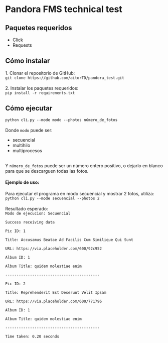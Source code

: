 <h1>Pandora FMS technical test</h1>

<h2>Paquetes requeridos</h2>

<ul>
<li>Click</li>
<li>Requests</li>
</ul>

<h2>Cómo instalar</h2>
1. Clonar el repositorio de GitHub: <br>
<code>git clone https://github.com/aitorTD/pandora_test.git</code>
<br><br>
2. Instalar los paquetes requeridos:<br>
<code>pip install -r requirements.txt</code>

<h2>Cómo ejecutar</h2>
<code>python cli.py --mode modo --photos número_de_fotos </code>
<br><br>
Donde <code>modo</code> puede ser:
<ul>
<li>secuencial</li>
<li>multihilo</li>
<li>multiprocesos</li>
</ul>
<br>
Y <code>número_de_fotos</code> puede ser un número entero positivo, o dejarlo en blanco para que se descarguen todas las fotos.
<br>
<h4>Ejemplo de uso:</h4>
Para ejecutar el programa en modo secuencial y mostrar 2 fotos, utiliza:
<br>
<code>python cli.py --mode secuencial --photos 2</code>
<br><br>
<stong>Resultado esperado:</strong>
<br>
<code>Modo de ejecucion: Secuencial<br>
Success receiving data<br>
Pic ID: 1<br>
Title: Accusamus Beatae Ad Facilis Cum Similique Qui Sunt<br>
URL: https://via.placeholder.com/600/92c952<br>
Album ID: 1<br>
Album Title: quidem molestiae enim<br>
------------------------------------------<br>
Pic ID: 2<br>
Title: Reprehenderit Est Deserunt Velit Ipsam<br>
URL: https://via.placeholder.com/600/771796<br>
Album ID: 1<br>
Album Title: quidem molestiae enim<br>
------------------------------------------<br>
Time taken: 0.20 seconds<br>
</code>